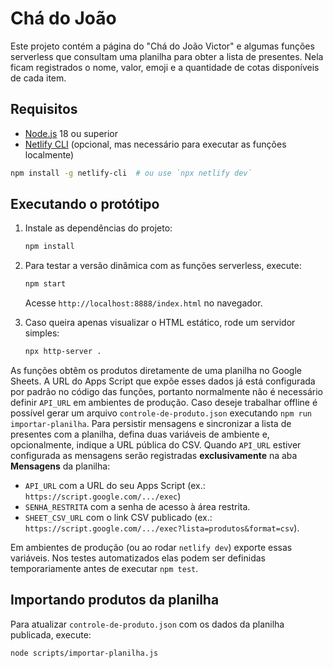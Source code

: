 # Chá do João

Este projeto contém a página do "Chá do João Victor" e algumas funções serverless
que consultam uma planilha para obter a lista de presentes. Nela ficam registrados
o nome, valor, emoji e a quantidade de cotas disponíveis de cada item.

## Requisitos

- [Node.js](https://nodejs.org/) 18 ou superior
- [Netlify CLI](https://docs.netlify.com/cli/get-started/) (opcional, mas
  necessário para executar as funções localmente)

```bash
npm install -g netlify-cli  # ou use `npx netlify dev`
```

## Executando o protótipo

1. Instale as dependências do projeto:

   ```bash
   npm install
   ```

2. Para testar a versão dinâmica com as funções serverless, execute:

   ```bash
   npm start
   ```

   Acesse `http://localhost:8888/index.html` no navegador.

3. Caso queira apenas visualizar o HTML estático, rode um servidor simples:

   ```bash
   npx http-server .
   ```

As funções obtêm os produtos diretamente de uma planilha no Google Sheets.
A URL do Apps Script que expõe esses dados já está configurada por padrão no
código das funções, portanto normalmente não é necessário definir `API_URL` em
ambientes de produção. Caso deseje trabalhar offline é possível gerar um arquivo
`controle-de-produto.json` executando `npm run importar-planilha`. Para
persistir mensagens e sincronizar a lista de presentes com a planilha, defina
duas variáveis de ambiente e, opcionalmente, indique a URL pública do CSV.
Quando `API_URL` estiver configurada as mensagens serão registradas
**exclusivamente** na aba **Mensagens** da planilha:

- `API_URL` com a URL do seu Apps Script (ex.: `https://script.google.com/.../exec`)
- `SENHA_RESTRITA` com a senha de acesso à área restrita.
- `SHEET_CSV_URL` com o link CSV publicado (ex.:
  `https://script.google.com/.../exec?lista=produtos&format=csv`).

Em ambientes de produção (ou ao rodar `netlify dev`) exporte essas variáveis.
Nos testes automatizados elas podem ser definidas temporariamente antes de
executar `npm test`.

## Importando produtos da planilha

Para atualizar `controle-de-produto.json` com os dados da planilha
publicada, execute:

```bash
node scripts/importar-planilha.js
```
